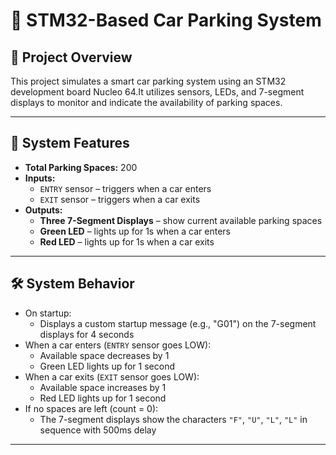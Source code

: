 # 🚗 STM32-Based Car Parking System

## 📌 Project Overview

This project simulates a smart car parking system using an STM32 development board Nucleo 64.It utilizes sensors, LEDs, and 7-segment displays to monitor and indicate the availability of parking spaces.

---

## 🔧 System Features

- **Total Parking Spaces:** 200
- **Inputs:**
  - `ENTRY` sensor – triggers when a car enters
  - `EXIT` sensor – triggers when a car exits
- **Outputs:**
  - **Three 7-Segment Displays** – show current available parking spaces
  - **Green LED** – lights up for 1s when a car enters
  - **Red LED** – lights up for 1s when a car exits

---

## 🛠️ System Behavior

- On startup:
  - Displays a custom startup message (e.g., "G01") on the 7-segment displays for 4 seconds
- When a car enters (`ENTRY` sensor goes LOW):
  - Available space decreases by 1
  - Green LED lights up for 1 second
- When a car exits (`EXIT` sensor goes LOW):
  - Available space increases by 1
  - Red LED lights up for 1 second
- If no spaces are left (count = 0):
  - The 7-segment displays show the characters `"F"`, `"U"`, `"L"`, `"L"` in sequence with 500ms delay

---


